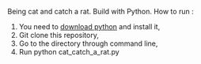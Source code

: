 Being cat and catch a rat.
Build with Python.
How to run :
1. You need to [download python](https://www.python.org/downloads/) and install it,
2. Git clone this repository,
3. Go to the directory through command line,
4. Run python cat_catch_a_rat.py
